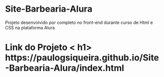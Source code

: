# Site-Barbearia-Alura
Projeto desenvolvido por completo no front-end durante curso de Html e CSS na plataforma Alura
<h1> Link do Projeto < h1>
https://paulogsiqueira.github.io/Site-Barbearia-Alura/index.html
